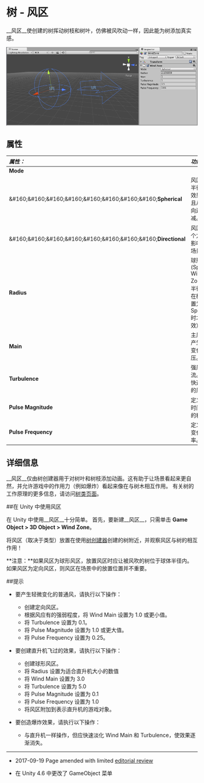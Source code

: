 # 树 - 风区


__风区__使创建的树挥动树枝和树叶，仿佛被风吹动一样，因此能为树添加真实感。


![左侧为球形风区，右侧为定向风区。](../uploads/Main/InspectorWindZones.png)

## 属性


|**_属性：_** |**_功能：_** |
|:---|:---|
|__Mode__ ||
|&amp;#160;&amp;#160;&amp;#160;&amp;#160;&amp;#160;&amp;#160;&amp;#160;&amp;#160;__Spherical__ |风区仅在半径内有效果，并且从中心向边缘衰减。|
|&amp;#160;&amp;#160;&amp;#160;&amp;#160;&amp;#160;&amp;#160;&amp;#160;&amp;#160;__Directional__ |风区在一个方向上影响整个场景。|
|__Radius__ |球形风区 (Spherical Wind Zone) 的半径（仅在模式设置为 Spherical 时才有效）。|
|__Main__ |主风力。产生轻微变化的风压。|
|__Turbulence__ |强风气流。产生快速变化的风压。|
|__Pulse Magnitude__ |定义风随时间变化的程度。|
|__Pulse Frequency__ |定义风的变化频率。|

## 详细信息

__风区__仅由树创建器用于对树叶和树枝添加动画。这有助于让场景看起来更自然，并允许游戏中的作用力（例如爆炸）看起来像在与树木相互作用。
有关树的工作原理的更多信息，请访问[树类页面](class-Tree.html)。

##在 Unity 中使用风区

在 Unity 中使用__风区__十分简单。
首先，要新建__风区__，只需单击 __Game Object &gt; 3D Object &gt; Wind Zone__。

将风区（取决于类型）放置在使用[树创建器](class-Tree.html)创建的树附近，并观察风区与树的相互作用！

**注意：**如果风区为球形风区，放置风区时应让被风吹的树位于球体半径内。如果风区为定向风区，则风区在场景中的放置位置并不重要。

##提示



* 要产生轻微变化的普通风，请执行以下操作：
    * 创建定向风区。
    * 根据风应有的强弱程度，将 Wind Main 设置为 1.0 或更小值。
    * 将 Turbulence 设置为 0.1。
    * 将 Pulse Magnitude 设置为 1.0 或更大值。
    * 将 Pulse Frequency 设置为 0.25。


* 要创建直升机飞过的效果，请执行以下操作：
    * 创建球形风区。
    * 将 Radius 设置为适合直升机大小的数值
    * 将 Wind Main 设置为 3.0
    * 将 Turbulence 设置为 5.0
    * 将 Pulse Magnitude 设置为 0.1
    * 将 Pulse Frequency 设置为 1.0
    * 将风区附加到表示直升机的游戏对象。


* 要创造爆炸效果，请执行以下操作：
    * 与直升机一样操作，但应快速淡化 Wind Main 和 Turbulence，使效果逐渐消失。

---

* <span class="page-edit">2017-09-19  Page amended with limited [editorial review](DocumentationEditorialReview.html)
</span>

* <span class="page-history">在 Unity 4.6 中更改了 GameObject 菜单</span>
